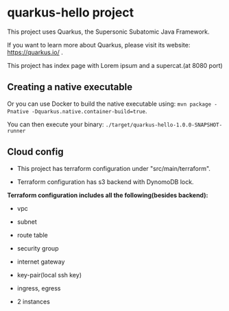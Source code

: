# quarkus-hello project

This project uses Quarkus, the Supersonic Subatomic Java Framework.

If you want to learn more about Quarkus, please visit its website: https://quarkus.io/ .

This project has index page with Lorem ipsum and a supercat.(at 8080 port)


## Creating a native executable

Or you can use Docker to build the native executable using: `mvn package -Pnative -Dquarkus.native.container-build=true`.

You can then execute your binary: `./target/quarkus-hello-1.0.0-SNAPSHOT-runner`

## Cloud config

- This project has terraform configuration under "src/main/terraform".

- Terraform configuration has s3 backend with DynomoDB lock.

<b> Terraform configuration includes all the following(besides backend): </b>

- vpc

- subnet

- route table

- security group

- internet gateway

- key-pair(local ssh key)

- ingress, egress

- 2 instances
